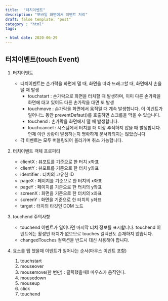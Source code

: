 ```yaml
---
title:  "터치이벤트"
description: "모바일 화면에서 이벤트 처리"
draft: false template: "post"
category : "html"
tags:

- html date: 2020-06-29
---
```

## 터치이벤트(touch Event)

1. 터치이벤트
	- 터치이벤트는 손가락을 화면에 댈 때, 화면을 따라 드래그할 때, 화면에서 손을 땔 때 발생
		 - touchstart : 손가락으로 화면을 터치할 때 발생하며, 이미 다른 손가락을 화면에 대고 있어도 다른 손가락을 대면 또 발생
		 - touchmove : 손가락을 화면에서 움직일 때 계속 발생합니다. 이 이벤트가 일어나느 동안 preventDefaut()를 호출하면 스크롤을 막을 수 있습니다.
		 - touchend : 손가락을 화면에서 뗄 때 발생합니다.
		 - touchcancel : 시스템에서 터치를 더 이상 추적하지 않을 때 발생합니다. 언제 이런 상황이 발생하는지 명확하게 문서화되지는 않았습니다
	- 각 이벤트는 모두 버블링되어 올라가며 취소 가능합니다.

2. 터치이벤트 객체 프로퍼티
	- clientX : 뷰포트를 기준으로 한 터치 x좌표
	- clientY : 뷰포트를 기준으로 한 터치 y좌표
	- identifier : 터치의 고유한 ID
	- pageX : 페이지를 기준으로 한 터치의 x좌표
	- pageY : 페이지를 기준으로 한 터치의 y좌표
	- screenX : 화면을 기준으로 한 터치의 x좌표
	- screenY : 화면을 기준으로 한 터치의 y좌표
	- target : 터치의 타깃인 DOM 노드

3. touchend 주의사항
	- touchend 이벤트가 일어나면 마지막 터치 정보를 표시합니다. touchend 이벤트에는 활성인 터치가 없으므로 touches 컬렉션도 존재하지 않습니다.
	- changedTouches 컬렉션을 반드시 대신 사용해야 합니다.

4. 요소를 탭 했을때 이벤트가 일어나는 순서(마우스 이벤트 포함)
	1. touchstart
	2. mouseover
	3. mousemove(한 번만) : 클릭했을때!! 마우스가 움직인다.
	4. mousedown
	5. mouseup
	6. click
	7. touchend
